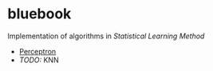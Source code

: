 # bluebook
Implementation of algorithms in *Statistical Learning Method*

+ [Perceptron](perceptron/)
+ *TODO:* KNN
